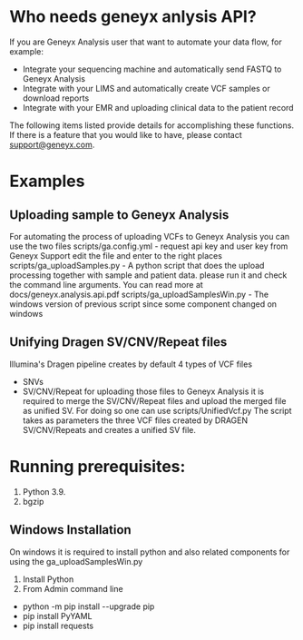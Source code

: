 # Who needs geneyx anlysis API?
If you are Geneyx Analysis user that want to automate your data flow, for example:
- Integrate your sequencing machine and automatically send FASTQ to Geneyx Analysis
- Integrate with your LIMS and automatically create VCF samples or download reports
- Integrate with your EMR and uploading clinical data to the patient record

The following items listed provide details for accomplishing these functions. If there is a feature that you would like to have, please contact support@geneyx.com. 

# Examples
## Uploading sample to Geneyx Analysis
For automating the process of uploading VCFs to Geneyx Analysis you can use the two files
scripts/ga.config.yml  			- request api key and user key from Geneyx Support edit the file and enter to the right places
scripts/ga_uploadSamples.py		- A python script that does the upload processing together with sample and patient data. please run it and check the command line arguments.
You can read more at docs/geneyx.analysis.api.pdf
scripts/ga_uploadSamplesWin.py  - The windows version of previous script since some component changed on windows


## Unifying Dragen SV/CNV/Repeat files
Illumina's Dragen pipeline creates by default 4 types of VCF files
* SNVs
* SV/CNV/Repeat
for uploading those files to Geneyx Analysis it is required to merge the SV/CNV/Repeat files and upload the merged file as unified SV.
For doing so one can use scripts/UnifiedVcf.py
The script takes as parameters the three VCF files created by DRAGEN SV/CNV/Repeats and creates a unified SV file. 

# Running prerequisites:
1.	Python 3.9.
2.	bgzip

## Windows Installation
On windows it is required to install python and also related components for using the ga_uploadSamplesWin.py
1.	Install Python 
2.	From Admin command line
  -	python -m pip install --upgrade pip
  -	pip install PyYAML
  - pip install requests
 